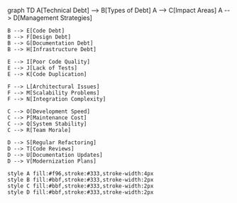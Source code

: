 graph TD
    A[Technical Debt] --> B[Types of Debt]
    A --> C[Impact Areas]
    A --> D[Management Strategies]
    
    B --> E[Code Debt]
    B --> F[Design Debt]
    B --> G[Documentation Debt]
    B --> H[Infrastructure Debt]
    
    E --> I[Poor Code Quality]
    E --> J[Lack of Tests]
    E --> K[Code Duplication]
    
    F --> L[Architectural Issues]
    F --> M[Scalability Problems]
    F --> N[Integration Complexity]
    
    C --> O[Development Speed]
    C --> P[Maintenance Cost]
    C --> Q[System Stability]
    C --> R[Team Morale]
    
    D --> S[Regular Refactoring]
    D --> T[Code Reviews]
    D --> U[Documentation Updates]
    D --> V[Modernization Plans]
    
    style A fill:#f96,stroke:#333,stroke-width:4px
    style B fill:#bbf,stroke:#333,stroke-width:2px
    style C fill:#bbf,stroke:#333,stroke-width:2px
    style D fill:#bbf,stroke:#333,stroke-width:2px

